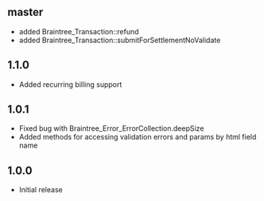 ## master

* added Braintree_Transaction::refund
* added Braintree_Transaction::submitForSettlementNoValidate

## 1.1.0

* Added recurring billing support

## 1.0.1

* Fixed bug with Braintree_Error_ErrorCollection.deepSize
* Added methods for accessing validation errors and params by html field name

## 1.0.0

* Initial release

